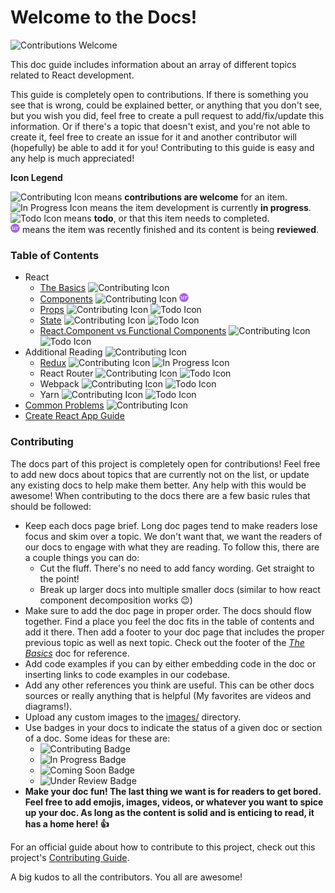 # Welcome to the Docs!

![Contributions Welcome][contributing-badge]

This doc guide includes information about an array of different topics related to React development.

This guide is completely open to contributions. If there is something you see that is wrong, could be explained better, or anything that you don't see, but you wish you did, feel free to create a pull request to add/fix/update this information. Or if there's a topic that doesn't exist, and you're not able to create it, feel free to create an issue for it and another contributor will (hopefully) be able to add it for you! Contributing to this guide is easy and any help is much appreciated!

**Icon Legend**

![Contributing Icon][contributions-icon] means **contributions are welcome** for an item.  
![In Progress Icon][in-progress-icon] means the item development is currently **in progress**.  
![Todo Icon][todo-icon] means **todo**, or that this item needs to completed.  
![Under Review Icon][under-review-icon] means the item was recently finished and its content is being **reviewed**.

### Table of Contents

- React
  - [The Basics](react/the-basics.md) ![Contributing Icon][contributions-icon]
  - [Components](react/components.md) ![Contributing Icon][contributions-icon] ![Under Review Icon][under-review-icon]
  - [Props](react/props.md) ![Contributing Icon][contributions-icon] ![Todo Icon][todo-icon]
  - [State](react/state.md) ![Contributing Icon][contributions-icon] ![Todo Icon][todo-icon]
  - [React.Component vs Functional Components](react/react-component-vs-functional-component.md) ![Contributing Icon][contributions-icon] ![Todo Icon][todo-icon]
- Additional Reading ![Contributing Icon][contributions-icon]
  - [Redux](additional-reading/redux.md) ![Contributing Icon][contributions-icon] ![In Progress Icon][in-progress-icon]
  - React Router ![Contributing Icon][contributions-icon] ![Todo Icon][todo-icon]
  - Webpack ![Contributing Icon][contributions-icon] ![Todo Icon][todo-icon]
  - Yarn ![Contributing Icon][contributions-icon] ![Todo Icon][todo-icon]
- [Common Problems](common-problems.md) ![Contributing Icon][contributions-icon]
- [Create React App Guide](create-react-app-readme.md)

### Contributing

The docs part of this project is completely open for contributions! Feel free to add new docs about topics that are currently not on the list, or update any existing docs to help make them better. Any help with this would be awesome! When contributing to the docs there are a few basic rules that should be followed:

- Keep each docs page brief. Long doc pages tend to make readers lose focus and skim over a topic. We don't want that, we want the readers of our docs to engage with what they are reading. To follow this, there are a couple things you can do:
  - Cut the fluff. There's no need to add fancy wording. Get straight to the point!
  - Break up larger docs into multiple smaller docs (similar to how react component decomposition works :wink:)
- Make sure to add the doc page in proper order. The docs should flow together. Find a place you feel the doc fits in the table of contents and add it there. Then add a footer to your doc page that includes the proper previous topic as well as next topic. Check out the footer of the _[The Basics](react/the-basics.md)_ doc for reference.
- Add code examples if you can by either embedding code in the doc or inserting links to code examples in our codebase.
- Add any other references you think are useful. This can be other docs sources or really anything that is helpful (My favorites are videos and diagrams!).
- Upload any custom images to the [images/](images/) directory.
- Use badges in your docs to indicate the status of a given doc or section of a doc. Some ideas for these are:
  - ![Contributing Badge][contributing-badge]
  - ![In Progress Badge][in-progress-badge]
  - ![Coming Soon Badge][coming-soon-badge]
  - ![Under Review Badge][under-review-badge]
- **Make your doc fun! The last thing we want is for readers to get bored. Feel free to add emojis, images, videos, or whatever you want to spice up your doc. As long as the content is solid and is enticing to read, it has a home here! :+1:**

For an official guide about how to contribute to this project, check out this project's [Contributing Guide](https://github.com/tmobaird/i-want-to-contribute/blob/master/CONTRIBUTING.md).

A big kudos to all the contributors. You all are awesome!

[contributing-badge]: https://img.shields.io/badge/contributions-welcome!-4BADFF.svg
[coming-soon-badge]: https://img.shields.io/badge/coming-soon!-FF6262.svg
[in-progress-badge]: https://img.shields.io/badge/in-progress-EDE128.svg
[under-review-badge]: https://img.shields.io/badge/under-review-C486FF.svg
[contributions-icon]: images/contributions-icon.png
[in-progress-icon]: images/in-progress-icon.png
[todo-icon]: images/todo-icon.png
[under-review-icon]: images/under-review-icon.png
